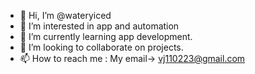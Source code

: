 - 👋 Hi, I’m @wateryiced
- 👀 I’m interested in app and automation
- 🌱 I’m currently learning app development.
- 💞️ I’m looking to collaborate on projects.
- 📫 How to reach me : My email-> vj110223@gmail.com

<!---
wateryiced/wateryiced is a ✨ special ✨ repository because its `README.md` (this file) appears on your GitHub profile.
You can click the Preview link to take a look at your changes.
--->

